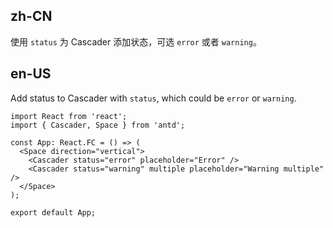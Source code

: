 ## zh-CN

使用 `status` 为 Cascader 添加状态，可选 `error` 或者 `warning`。

## en-US

Add status to Cascader with `status`, which could be `error` or `warning`.
```tsx
import React from 'react';
import { Cascader, Space } from 'antd';

const App: React.FC = () => (
  <Space direction="vertical">
    <Cascader status="error" placeholder="Error" />
    <Cascader status="warning" multiple placeholder="Warning multiple" />
  </Space>
);

export default App;
```
